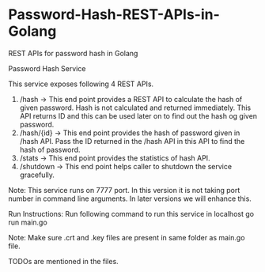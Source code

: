 # Password-Hash-REST-APIs-in-Golang
REST APIs for password hash in Golang

Password Hash Service

This service exposes following 4 REST APIs.

1. /hash -> This end point provides a REST API to calculate the hash of given password. Hash is not calculated and returned immediately. This API returns ID and this can be used later on to find out the hash og given password.
2. /hash/{id} -> This end point provides the hash of password given in /hash API. Pass the ID returned in the /hash API in this API to find the hash of password.
3. /stats -> This end point provides the statistics of hash API.
4. /shutdown -> This end point helps caller to shutdown the service gracefully.


Note: This service runs on 7777 port. In this version it is not taking port number in command line arguments. In later versions we will enhance this.

Run Instructions: Run following command to run this service in localhost
go run main.go

Note: Make sure .crt and .key files are present in same folder as main.go file.

TODOs are mentioned in the files.
